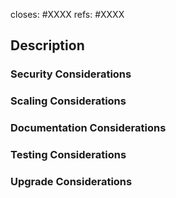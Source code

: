 <!-- < < < < < < < < < < < < < < < < < < < < < < < < < < < < < < < < < ☺
v                               ✰  Thanks for creating a PR! ✰
☺ > > > > > > > > > > > > > > > > > > > > > > > > > > > > > > > > >  -->

<!-- Most PRs should close a specific issue. All PRs should at least reference one or more issues. Edit and/or delete the following lines as appropriate (note: you don't need both `refs` and `closes` for the same one): -->

closes: #XXXX
refs: #XXXX

<!-- Integration testing generally doesn't run until a PR is labeled for merge, but can be opted into for every push by adding label 'force:integration', and can be customized to use non-default external targets by including lines here that **start** with leading-`#` directives:
* (https://github.com/Agoric/documentation) #documentation-branch: $BRANCH_NAME
* (https://github.com/endojs/endo) #endo-branch: $BRANCH_NAME
* (https://github.com/Agoric/dapp-offer-up) #getting-started-branch: $BRANCH_NAME
* (https://github.com/Agoric/testnet-load-generator) #loadgen-branch: $BRANCH_NAME

These directives should be removed before adding a merge label, so final integration tests run against default targets.
-->

## Description
<!-- Add a description of the changes that this PR introduces and the files that are the most critical to review. -->

### Security Considerations
<!-- Does this change introduce new assumptions or dependencies that, if violated, could introduce security vulnerabilities? How does this PR change the boundaries between mutually-suspicious components? What new authorities are introduced by this change, perhaps by new API calls? -->

### Scaling Considerations
<!-- Does this change require or encourage significant increase in consumption of CPU cycles, RAM, on-chain storage, message exchanges, or other scarce resources? If so, can that be prevented or mitigated? -->

### Documentation Considerations
<!-- Give our docs folks some hints about what needs to be described to downstream users.  Backwards compatibility: what happens to existing data or deployments when this code is shipped? Do we need to instruct users to do something to upgrade their saved data? If there is no upgrade path possible, how bad will that be for users? -->

### Testing Considerations
<!-- Every PR should of course come with tests of its own functionality. What additional tests are still needed beyond those unit tests? How does this affect CI, other test automation, or the testnet? -->

### Upgrade Considerations
<!-- What aspects of this PR are relevant to upgrading live production systems, and how should they be addressed? -->
